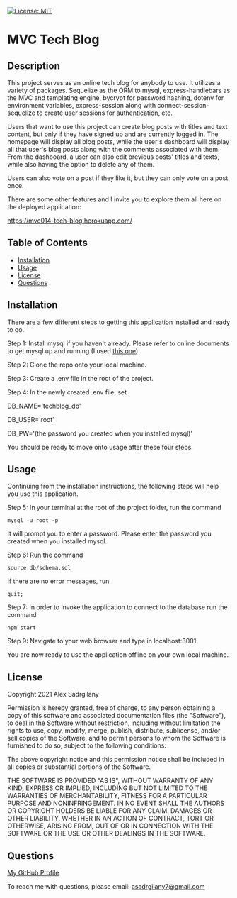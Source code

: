 [![License: MIT](https://img.shields.io/badge/License-MIT-yellow.svg)](https://opensource.org/licenses/MIT)

# MVC Tech Blog

## Description

This project serves as an online tech blog for anybody to use. It utilizes a variety of packages. Sequelize as the ORM to mysql, express-handlebars as the MVC and templating engine, bycrypt for password hashing, dotenv for environment variables, express-session along with connect-session-sequelize to create user sessions for authentication, etc. 

Users that want to use this project can create blog posts with titles and text content, but only if they have signed up and are currently logged in. The homepage will display all blog posts, while the user's dashboard will display all that user's blog posts along with the comments associated with them. From the dashboard, a user can also edit previous posts' titles and texts, while also having the option to delete any of them.

Users can also vote on a post if they like it, but they can only vote on a post once. 

There are some other features and I invite you to explore them all here on the deployed application: 

https://mvc014-tech-blog.herokuapp.com/

## Table of Contents

* [Installation](#installation)
* [Usage](#usage)
* [License](#license)
* [Questions](#questions)

## Installation

There are a few different steps to getting this application installed and ready to go.

Step 1: Install mysql if you haven't already. Please refer to online documents to get mysql up and running (I used [this one](https://coding-boot-camp.github.io/full-stack/mysql/mysql-installation-guide)).

Step 2: Clone the repo onto your local machine.

Step 3: Create a .env file in the root of the project.

Step 4: In the newly created .env file, set 

DB_NAME='techblog_db' 

DB_USER='root' 

DB_PW='(the password you created when you installed mysql)'

You should be ready to move onto usage after these four steps.


## Usage

Continuing from the installation instructions, the following steps will help you use this application.

Step 5: In your terminal at the root of the project folder, run the command

``` 
mysql -u root -p
```

It will prompt you to enter a password. Please enter the password you created when you installed mysql.

Step 6: Run the command

```
source db/schema.sql
```

If there are no error messages, run 

```
quit;
```

Step 7: In order to invoke the application to connect to the database run the command

```
npm start
```

Step 9: Navigate to your web browser and type in localhost:3001

You are now ready to use the application offline on your own local machine.


## License

Copyright 2021 Alex Sadrgilany

Permission is hereby granted, free of charge, to any person obtaining a copy 
of this software and associated documentation files (the "Software"), to deal 
in the Software without restriction, including without limitation the rights to 
use, copy, modify, merge, publish, distribute, sublicense, and/or sell copies of the 
Software, and to permit persons to whom the Software is furnished to do so, 
subject to the following conditions:

The above copyright notice and this permission notice shall be included in all 
copies or substantial portions of the Software.

THE SOFTWARE IS PROVIDED "AS IS", WITHOUT WARRANTY OF ANY KIND, EXPRESS OR IMPLIED, 
INCLUDING BUT NOT LIMITED TO THE WARRANTIES OF MERCHANTABILITY, FITNESS FOR A 
PARTICULAR PURPOSE AND NONINFRINGEMENT. IN NO EVENT SHALL THE AUTHORS OR COPYRIGHT 
HOLDERS BE LIABLE FOR ANY CLAIM, DAMAGES OR OTHER LIABILITY, WHETHER IN AN ACTION OF 
CONTRACT, TORT OR OTHERWISE, ARISING FROM, OUT OF OR IN CONNECTION WITH THE SOFTWARE 
OR THE USE OR OTHER DEALINGS IN THE SOFTWARE.

## Questions

[My GitHub Profile](https://github.com/asadg7)

To reach me with questions, please email: asadrgilany7@gmail.com

